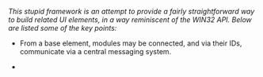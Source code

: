 *This stupid framework is an attempt to provide a fairly straightforward way to build related
UI elements, in a way reminiscent of the WIN32 API. Below are listed some of the key points:*

 - From a base element, modules may be connected, and via their IDs, communicate via a central
 messaging system.

 - 